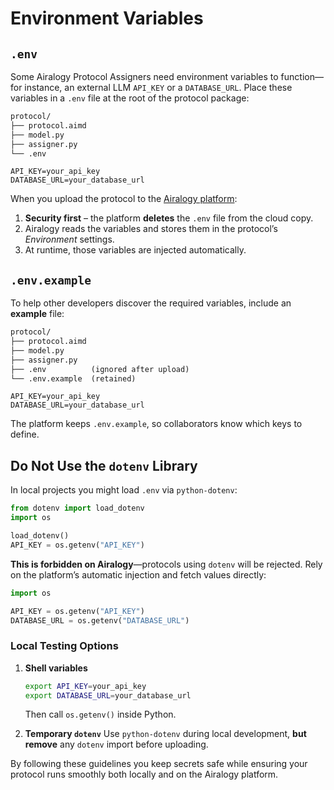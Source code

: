 # Environment Variables

## `.env`

Some Airalogy Protocol Assigners need environment variables to function—for instance, an external LLM `API_KEY` or a `DATABASE_URL`.
Place these variables in a `.env` file at the root of the protocol package:

```txt
protocol/
├── protocol.aimd
├── model.py
├── assigner.py
└── .env
```

```env
API_KEY=your_api_key
DATABASE_URL=your_database_url
```

When you upload the protocol to the [Airalogy platform](https://airalogy.com):

1. **Security first** – the platform **deletes** the `.env` file from the cloud copy.
2. Airalogy reads the variables and stores them in the protocol’s *Environment* settings.
3. At runtime, those variables are injected automatically.

## `.env.example`

To help other developers discover the required variables, include an **example** file:

```txt
protocol/
├── protocol.aimd
├── model.py
├── assigner.py
├── .env          (ignored after upload)
└── .env.example  (retained)
```

```env
API_KEY=your_api_key
DATABASE_URL=your_database_url
```

The platform keeps `.env.example`, so collaborators know which keys to define.

## Do Not Use the `dotenv` Library

In local projects you might load `.env` via `python-dotenv`:

```python
from dotenv import load_dotenv
import os

load_dotenv()
API_KEY = os.getenv("API_KEY")
```

**This is forbidden on Airalogy**—protocols using `dotenv` will be rejected.
Rely on the platform’s automatic injection and fetch values directly:

```python
import os

API_KEY = os.getenv("API_KEY")
DATABASE_URL = os.getenv("DATABASE_URL")
```

### Local Testing Options

1. **Shell variables**

   ```bash
   export API_KEY=your_api_key
   export DATABASE_URL=your_database_url
   ```

   Then call `os.getenv()` inside Python.

2. **Temporary `dotenv`**
   Use `python-dotenv` during local development, **but remove** any `dotenv` import before uploading.

By following these guidelines you keep secrets safe while ensuring your protocol runs smoothly both locally and on the Airalogy platform.
